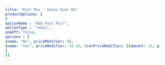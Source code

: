 ```yaml
---
title: "Post Mix - Gates Over 6m"
productOptions: [
{
optionName : "Add Post Mix?",
optionType : "radio",
oneOff: false,
options : [
{name: "No", priceModifier: 0},
{name: "Yes", priceModifier: 39.20, tierPriceModifier: [{amount: 26, price: 26.32}, {amount: 52, price: 24.24}, {amount: 87, price: 22.32}, {amount: 201, price: 20.56}], stockMessage: "Contains 8 x Bags per Gate", disableArray: ["Bolt Down"]}
]
}]
---
```

